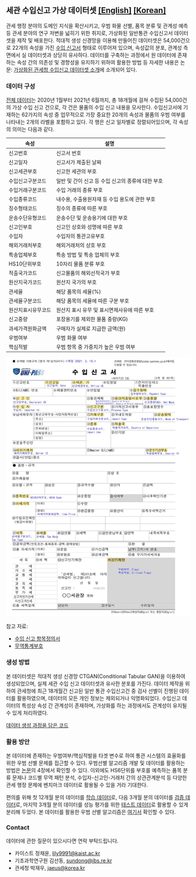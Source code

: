 ﻿## 세관 수입신고 가상 데이터셋 [[English]](https://github.com/Seondong/Customs-Declaration-Datasets/tree/en) [[Korean]](https://github.com/Seondong/Customs-Declaration-Datasets/tree/main)

관세 행정 분야의 도메인 지식을 확산시키고, 우범 화물 선별, 품목 분류 및 관계성 예측 등 관세 분야의 연구 저변을 넓히기 위한 취지로, 가상화된 일반통관 수입신고서 데이터셋을 제작 및 배포한다. 적대적 생성 신경망을 이용해 만들어진 데이터셋은 54,000건으로 22개의 속성을 가진 [수입 신고서](./resources/수입신고서.pdf) 형태로 이루어져 있으며, 속성값의 분포, 관계성 측면에서 실 데이터셋과 상당히 유사하다. 데이터를 구축하는 과정에서 원 데이터에 존재하는 속성 간의 의존성 및 경향성을 유지하기 위하여 활용한 방법 등 자세한 내용은 논문: [가상화된 관세청 수입신고 데이터셋 소개](./resources/paper_ko.pdf)에 소개되어 있다.



### 데이터 구성
[전체 데이터](./data/df_syn.csv)는 2020년 1월부터 2021년 6월까지, 총 18개월에 걸쳐 수집된 54,000건의 가상 수입 신고 건으로, 각 건은 물품의 수입 신고 내용을 모사한다. 수입신고서에 기재하는 62가지의 속성 중 업무적으로 가장 중요한 20개의 속성과 물품의 우범 여부를 나타내는 2개의 라벨을 포함하고 있다. 각 행은 신고 일자별로 정렬되어있으며, 각 속성의 의미는 다음과 같다. 

| 속성               | 설명                                              |
| ------------------ | ------------------------------------------------- |
| 신고번호            | 신고서 번호                              |
| 신고일자           | 신고서가 제출된 날짜                              |
| 신고세관부호       | 신고한 세관의 부호                                |
| 수입신고구분코드   | 일반 및 간이 신고 등 수입 신고의 종류에 대한 부호 |
| 수입거래구분코드   | 수입 거래의 종류 부호                             |
| 수입종류코드       | 내수용, 수출용원자재 등 수입 용도에 관한 부호     |
| 징수형태코드       | 징수의 종류에 따른 부호                           |
| 운송수단유형코드   | 운송수단 및 운송용기에 대한 부호                  |
| 신고인부호         | 신고인 상호와 성명에 따른 부호                    |
| 수입자             | 수입자의 통관고유부호                             |
| 해외거래처부호     | 해외거래처의 상호 부호                            |
| 특송업체부호       | 특송 방법 및 특송 업체의 부호                     |
| HS10단위부호       | 10자리 물품 분류 부호                             |
| 적출국가코드       | 신고물품의 해외선적국가 부호                      |
| 원산지국가코드     | 원산지 국가의 부호                                |
| 관세율             | 해당 품목의 세율(%)                               |
| 관세율구분코드     | 해당 품목의 세율에 따른 구분 부호                 |
| 원산지표시유무코드 | 원산지 표시 유무 및 표시면제사유에 따른 부호      |
| 신고중량           | 포장용기를 제외한 물품 중량(KG)                   |
| 과세가격원화금액   | 구매자가 실제로 지급한 금액(원)                   |
| 우범여부           | 우범 화물 여부                                    |
| 핵심적발           | 우범 항목 중 가중치가 높은 우범 여부              |

![수입신고서](./resources/수입신고서.JPG)

참고 자료:
* [수입 신고 항목정의서](./resources/항목정의서.xlsx)
* [무역통계부호](./resources/무역통계부호.pdf) 



### 생성 방법

본 데이터셋은 적대적 생성 신경망 CTGAN(Conditional Tabular GAN)을 이용하여 생성되었으며, 실제 세관 수입 신고 데이터셋과 유사한 분포를 가진다. 데이터 제작을 위하여 관세청에 최근 18개월간 신고된 일반 통관 수입신고건 중 검사 선별이 진행된 데이터를 활용하였으며, 데이터의 모든 개인 정보는 제외되거나 익명화되었다. 수입신고 데이터의 특성상 속성 간 관계성이 존재하며, 가상화를 하는 과정에서도 관계성이 유지될 수 있게 처리하였다. 

[데이터 생성 과정을 담은 코드](./codes/CTGAN을_활용한_데이터_생성.ipynb) 



### 활용 방안

본 데이터에 존재하는 우범여부/핵심적발을 타겟 변수로 하여 통관 시스템의 효율화를 위한 우범 선별 문제를 접근할 수 있다. 우범선별 알고리즘 개발 및 데이터를 활용하는 방법은 [논문](./resources/paper_ko.pdf)의 4장에서 확인할 수 있다. 이외에도 HS6단위를 부호를 예측하는 품목 분류 문제나 코드별 무역 패턴 분석, 수입자-신고인-거래처 간의 상관관계분석 등 다양한 관세 행정 문제에 벤치마크 데이터로 활용될 수 있을 거라 기대한다. 

편의를 위해 첫 12개월 분의 데이터를 [학습 데이터](./data/df_syn_train.csv)로, 다음 3개월 분의 데이터를 [검증 데이터](./data/df_syn_valid.csv)로, 마지막 3개월 분의 데이터를 성능 평가를 위한  [테스트 데이터](./data/df_syn_test.csv)로 활용할 수 있게 분리해 두었다. 본 데이터를 활용한 우범 선별 알고리즘은 [여기서](./codes/우범선별/) 확인할 수 있다. 



### Contact

데이터에 관한 질문이 있으시다면 연락 부탁드립니다. 
* 카이스트 정채윤, <lily9991@kaist.ac.kr>
* 기초과학연구원 김선동, <sundong@ibs.re.kr> 
* 관세청 박재우, <jaeus@korea.kr>
